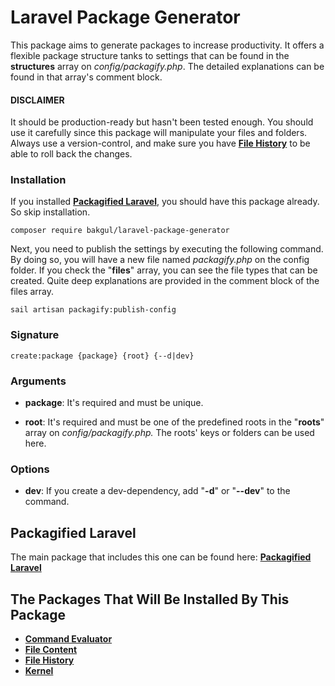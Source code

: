 # Laravel Package Generator

This package aims to generate packages to increase productivity. It offers a flexible package structure tanks to settings that can be found in the **structures** array on *config/packagify.php*. The detailed explanations can be found in that array's comment block.

#### DISCLAIMER

It should be production-ready but hasn't been tested enough. You should use it carefully since this package will manipulate your files and folders. Always use a version-control, and make sure you have [**File History**](https://github.com/bulentAkgul/file-history) to be able to roll back the changes.

### Installation

If you installed [**Packagified Laravel**](https://github.com/bulentAkgul/packagified-laravel), you should have this package already. So skip installation.
```
composer require bakgul/laravel-package-generator
```

Next, you need to publish the settings by executing the following command. By doing so, you will have a new file named *packagify.php* on the config folder. If you check the "**files**" array, you can see the file types that can be created. Quite deep explanations are provided in the comment block of the files array.

```
sail artisan packagify:publish-config
```

### Signature
```
create:package {package} {root} {--d|dev}
```
### Arguments

-   **package**: It's required and must be unique.

-   **root**: It's required and must be one of the predefined roots in the "**roots**" array on *config/packagify.php.* The roots' keys or folders can be used here.

### Options

-   **dev**: If you create a dev-dependency, add "**-d**" or "**--dev**" to the command.

## Packagified Laravel

The main package that includes this one can be found here: [**Packagified Laravel**](https://github.com/bulentAkgul/packagified-laravel)

## The Packages That Will Be Installed By This Package

-   [**Command Evaluator**](https://github.com/bulentAkgul/command-evaluator)
-   [**File Content**](https://github.com/bulentAkgul/file-content)
-   [**File History**](https://github.com/bulentAkgul/file-history)
-   [**Kernel**](https://github.com/bulentAkgul/kernel)